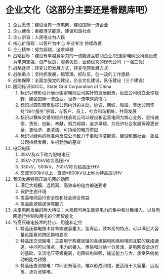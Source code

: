 # 企业文化（这部分主要还是看题库吧）

1. 企业愿景：建设世界一流电网、建设国际一流企业
2. 企业使命：奉献清洁能源，建设和谐社会
3. 企业宗旨：人民电业为人民
4. 核心价值观：以客户为中心 专业专注 持续改善
5. 企业精神：努力超越，追求卓越
6. 战略目标：建设有卓越竞争力的一流能源互联网企业/把国家电网公司建设成为电网坚强，资产优良，服务优质，业绩优秀的现代公司（一强三优）
7. 战略途径：转变公司发展方式，转变电网发展方式
8. 战略重点：坚持抓发展，抓管理，抓队伍，创一流的工作思路
9. 战略保障：全面加强党的建设，企业文化建设，队伍建设（三个建设）
10. 国网标识SGCC，State Grid Corporation of China
    1. 标识以球形设计展示国家电网公司美好的发展前景，反应公司树立全球视野，建设国际一流企业，世界一流电网的信心
    2. 标识以圆形图案象征公司内外的主动、协调、团结、和谐，表达公司坚持“四个服务”宗旨，与客户、员工、社会和谐相处，共同发展
    3. 标识以横纵交错的经纬线表现公司以建设和运营电网为核心业务，坚持诚信、责任、创新、奉献，努力超越，追求卓越，为经济社会发展保障更安全、更经济、更清洁、可持续的电力供应
    4. 标识以绿色的标准色反应公司致力于奉献清洁能源，建设和谐社会，象征公司持续发展，生机勃勃的基业
11. 电网电压
    1. 35kV及以下称为配电电压`
    2. 35kV-220kV称为高压HV
    3. 330kV，500kV，750kV称为超高压EHV
    4. 交流1000kV以上，直流±800kV以上称为特高压UHV
12. 我国发展特高压输电网的动因
    1. 满足大规模、远距离、高效率的电力输送要求
    2. 保护生态环境
    3. 提高电网运行安全性和社会综合效益
    4. 提高能源输送保障能力
13. 未来电网发展的两大特征：大规模可再生能源电力的集中和分散接入，以及电网运行控制和用电的全面智能化
14. 特高压输电技术的特点、用途和定位
    1. 特高压输电技术具有输送容量大，距离远，效率高的特点，可以满足大容量远距离的跨区输电要求
    2. 特高压交流输电：主要用于构建坚强的各级输电网络和电网互联的联络通道，中间可以落点，电力的接入、传输和消纳十分灵活，是电网安全运行的基础，交流电压等级提高，电网结构越强，输送能力与大，承受系统扰动的能力越强
    3. 特高压直流输电：中间没有落点，难以形成网络，更适用于大容量、远距离、点对点输电。